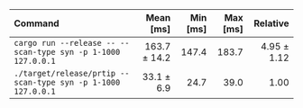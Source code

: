 | Command | Mean [ms] | Min [ms] | Max [ms] | Relative |
|:---|---:|---:|---:|---:|
| `cargo run --release -- --scan-type syn -p 1-1000 127.0.0.1` | 163.7 ± 14.2 | 147.4 | 183.7 | 4.95 ± 1.12 |
| `./target/release/prtip --scan-type syn -p 1-1000 127.0.0.1` | 33.1 ± 6.9 | 24.7 | 39.0 | 1.00 |
